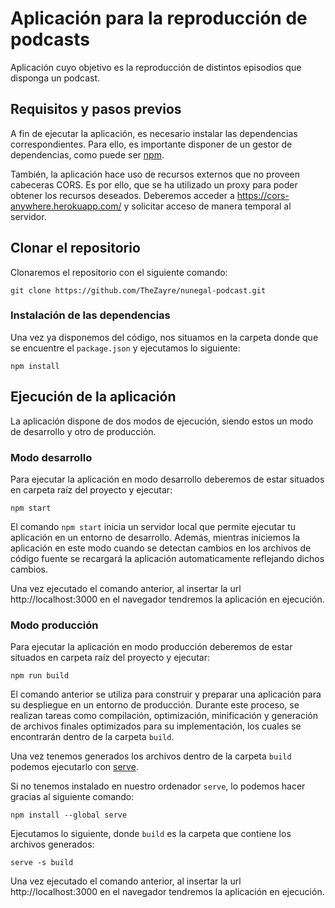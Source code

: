 # Aplicación para la reproducción de podcasts

Aplicación cuyo objetivo es la reproducción de distintos episodios que disponga un podcast.

## Requisitos y pasos previos

A fin de ejecutar la aplicación, es necesario instalar las dependencias correspondientes. Para ello, es importante disponer de un gestor de dependencias, como puede ser [npm][npm].

También, la aplicación hace uso de recursos externos que no proveen cabeceras CORS. Es por ello, que se ha utilizado un proxy para poder obtener los recursos deseados. Deberemos acceder a https://cors-anywhere.herokuapp.com/ y solicitar acceso de manera temporal al servidor.

## Clonar el repositorio

Clonaremos el repositorio con el siguiente comando:

```
git clone https://github.com/TheZayre/nunegal-podcast.git
```

### Instalación de las dependencias

Una vez ya disponemos del código, nos situamos en la carpeta donde que se encuentre el  `package.json` y ejecutamos lo siguiente:

```
npm install
```

## Ejecución de la aplicación

La aplicación dispone de dos modos de ejecución, siendo estos un modo de desarrollo y otro de producción.

### Modo desarrollo

Para ejecutar la aplicación en modo desarrollo deberemos de estar situados en carpeta raíz del proyecto y ejecutar:

```
npm start
```

El comando `npm start` inicia un servidor local que permite ejecutar tu aplicación en un entorno de desarrollo. Además, mientras iniciemos la aplicación en este modo cuando se detectan cambios en los archivos de código fuente se recargará la aplicación automaticamente reflejando dichos cambios.

Una vez ejecutado el comando anterior, al insertar la url http://localhost:3000 en el navegador tendremos la aplicación en ejecución.

### Modo producción

Para ejecutar la aplicación en modo producción deberemos de estar situados en carpeta raíz del proyecto y ejecutar:

```
npm run build
```

El comando anterior se utiliza para construir y preparar una aplicación para su despliegue en un entorno de producción. Durante este proceso, se realizan tareas como compilación, optimización, minificación y generación de archivos finales optimizados para su implementación, los cuales se encontrarán dentro de la carpeta `build`.

Una vez tenemos generados los archivos dentro de la carpeta `build` podemos ejecutarlo con [serve][serve].

Si no tenemos instalado en nuestro ordenador `serve`, lo podemos hacer gracias al siguiente comando:
```
npm install --global serve
```

Ejecutamos lo siguiente, donde `build` es la carpeta que contiene los archivos generados:

```
serve -s build
```

Una vez ejecutado el comando anterior, al insertar la url http://localhost:3000 en el navegador tendremos la aplicación en ejecución.

[serve]: https://www.npmjs.com/package/serve
[npm]: https://www.npmjs.com/
[yarn]: https://yarnpkg.com/lang/en/